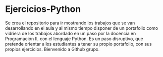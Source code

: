 # Ejercicios-Python
Se crea el repositorio para ir mostrando los trabajos que se van desarrollando en el aula y al mismo tiempo disponer de un portafolio como vidriera de los trabajos abordado en un paso por la docencia en Programación II, con el lenguaje Python. Es un paso disruptivo, que pretende orientar a los estudiantes a tener su propio portafolio, con sus propios ejercicios. Bienvenido a Github grupo.
